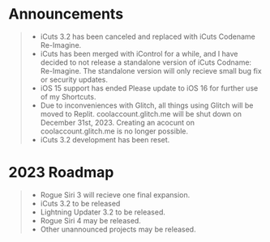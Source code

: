 # Announcements

> - iCuts 3.2 has been canceled and replaced with iCuts Codename Re-Imagine.
> - iCuts has been merged with iControl for a while, and I have decided to not release a standalone version of iCuts Codname: Re-Imagine. The standalone version will only recieve small bug fix or security updates.
> - iOS 15 support has ended Please update to iOS 16 for further use of my Shortcuts.
> - Due to inconveniences with Glitch, all things using Glitch will be moved to Replit. coolaccount.glitch.me will be shut down on December 31st, 2023. Creating an acocunt on coolaccount.glitch.me is no longer possible.
> - iCuts 3.2 development has been reset.


# 2023 Roadmap
> - Rogue Siri 3 will recieve one final expansion.
> - iCuts 3.2 to be released 
> - Lightning Updater 3.2 to be released.
> - Rogue Siri 4 may be released.
> - Other unannounced projects may be released.
